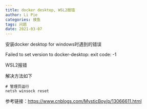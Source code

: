 ```yaml
---
title: docker desktop, WSL2报错
author: Li Pie
categories: 摸鱼
tags: 问题
date: 2021-03-07
---
```


安装docker desktop for windows时遇到的错误

Failed to set version to docker-desktop: exit code: -1

WSL2报错

解决方法如下

```
# 管理员运行
netsh winsock reset
```

参考链接：https://www.cnblogs.com/MysticBoy/p/13066611.html